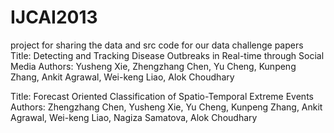 IJCAI2013
=========
project for sharing the data and src code for our data challenge papers
Title: Detecting and Tracking Disease Outbreaks in Real-time through Social Media
Authors: Yusheng Xie, Zhengzhang Chen, Yu Cheng, Kunpeng Zhang, Ankit Agrawal, Wei-keng Liao, Alok Choudhary

Title: Forecast Oriented Classification of Spatio-Temporal Extreme Events
Authors: Zhengzhang Chen, Yusheng Xie, Yu Cheng, Kunpeng Zhang, Ankit Agrawal, Wei-keng Liao, Nagiza Samatova, Alok Choudhary
